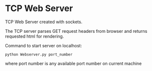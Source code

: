 # TCP Web Server

TCP Web Server created with sockets.

The TCP server parses GET request headers from browser and returns requested html for rendering.

Command to start server on localhost:

```python Webserver.py port_number```

where port number is any available port number on current machine
